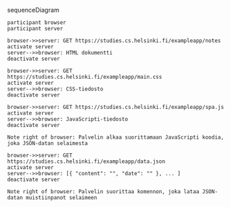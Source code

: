
sequenceDiagram

    participant browser
    participant server
    
    browser->>server: GET https://studies.cs.helsinki.fi/exampleapp/notes
    activate server
    server-->>browser: HTML dokumentti
    deactivate server
    
    browser->>server: GET https://studies.cs.helsinki.fi/exampleapp/main.css
    activate server
    server-->>browser: CSS-tiedosto
    deactivate server
    
    browser->>server: GET https://studies.cs.helsinki.fi/exampleapp/spa.js
    activate server
    server-->>browser: JavaScripti-tiedosto
    deactivate server
    
    Note right of browser: Palvelin alkaa suorittamaan JavaScripti koodia, joka JSON-datan selaimesta
    
    browser->>server: GET https://studies.cs.helsinki.fi/exampleapp/data.json
    activate server
    server-->>browser: [{ "content": "", "date": "" }, ... ]
    deactivate server    

    Note right of browser: Palvelin suorittaa komennon, joka lataa JSON-datan muistiinpanot selaimeen
